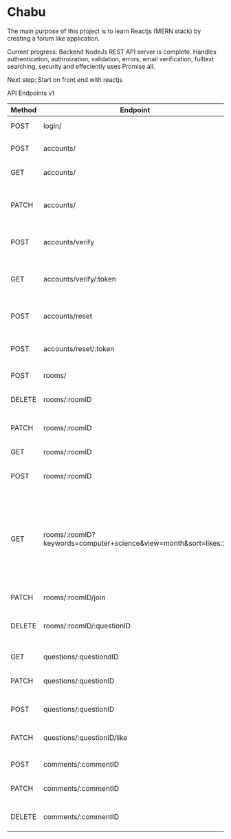# Chabu

The main purpose of this project is to learn Reactjs (MERN stack) by creating a forum like application.

Current progress:
Backend NodeJs REST API server is complete. Handles authentication, authroization, validation, errors, email verification,
fulltext searching, security and effeciently uses Promise.all.

Next step:
Start on front end with reactjs

API Endpoints v1

| Method | Endpoint                                                        | Description                                                                                                  |
| ------ | --------------------------------------------------------------- | ------------------------------------------------------------------------------------------------------------ |
| POST   | login/                                                          | authenticate account                                                                                         |
|        |                                                                 |                                                                                                              |
| POST   | accounts/                                                       | create new account                                                                                           |
| GET    | accounts/                                                       | get current account settings                                                                                 |
| PATCH  | accounts/                                                       | update current account settings                                                                              |
| POST   | accounts/verify                                                 | send email verification to current account                                                                   |
| GET    | accounts/verify/:token                                          | add verified email to current account                                                                        |
| POST   | accounts/reset                                                  | send email containing password reset link                                                                    |
| POST   | accounts/reset/:token                                           | reset account password                                                                                       |
|        |                                                                 |                                                                                                              |
| POST   | rooms/                                                          | create new room                                                                                              |
| DELETE | rooms/:roomID                                                   | delete specific room                                                                                         |
| PATCH  | rooms/:roomID                                                   | update specific room                                                                                         |
| GET    | rooms/:roomID                                                   | get specific room                                                                                            |
| POST   | rooms/:roomID                                                   | create new question in a room                                                                                |
| GET    | rooms/:roomID?keywords=computer+science&view=month&sort=likes:1 | filter and sort questions within room by keywords in title, view by week or month, sort results by any field |
| PATCH  | rooms/:roomID/join                                              | join or leave a room                                                                                         |
| DELETE | rooms/:roomID/:questionID                                       | delete specific question from a room                                                                         |
|        |                                                                 |                                                                                                              |
| GET    | questions/:questiondID                                          | get specific question                                                                                        |
| PATCH  | questions/:questionID                                           | update specific question                                                                                     |
| POST   | questions/:questionID                                           | create new comment on question                                                                               |
| PATCH  | questions/:questionID/like                                      | like or unlike a question                                                                                    |
|        |                                                                 |                                                                                                              |
| POST   | comments/:commentID                                             | reply to a comment                                                                                           |
| PATCH  | comments/:commentID                                             | update specific comment                                                                                      |
| DELETE | comments/:commentID                                             | delete specific comment                                                                                      |
